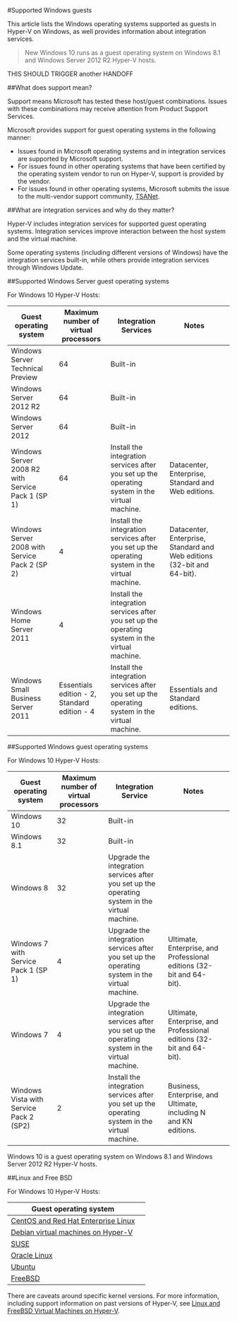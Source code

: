 #Supported Windows guests

This article lists the Windows operating systems supported as guests in Hyper-V on Windows, as well provides information about integration services.

> New Windows 10 runs as a guest operating system on Windows 8.1 and Windows Server 2012 R2 Hyper-V hosts.

THIS SHOULD TRIGGER another HANDOFF

##What does support mean?

Support means Microsoft has tested these host/guest combinations.
Issues with these combinations may receive attention from Product Support Services.

Microsoft provides support for guest operating systems in the following manner:
* Issues found in Microsoft operating systems and in integration services are supported by Microsoft support.
* For issues found in other operating systems that have been certified by the operating system vendor to run on Hyper-V, support is provided by the vendor.
* For issues found in other operating systems, Microsoft submits the issue to the multi-vendor support community, [TSANet](http://www.tsanet.org/).

##What are integration services and why do they matter?

Hyper-V includes integration services for supported guest operating systems.
Integration services improve interaction between the host system and the virtual machine.

Some operating systems (including different versions of Windows) have the integration services built-in, while others provide integration services through Windows Update.

##Supported Windows Server guest operating systems

For Windows 10 Hyper-V Hosts:


| Guest operating system| Maximum number of virtual processors| Integration Services| Notes| |
| -----                                | -----                                     | -----                     | -----     | ----- |
| Windows Server Technical Preview| 64| Built-in| | | |
| Windows Server 2012 R2| 64| Built-in| | | |
| Windows Server 2012| 64| Built-in| | | |
| Windows Server 2008 R2 with Service Pack 1 (SP 1)| 64| Install the integration services after you set up the operating system in the virtual machine.| Datacenter, Enterprise, Standard and Web editions.| |
| Windows Server 2008 with Service Pack 2 (SP 2)| 4| Install the integration services after you set up the operating system in the virtual machine.| Datacenter, Enterprise, Standard and Web editions (32-bit and 64-bit).| |
| Windows Home Server 2011| 4| Install the integration services after you set up the operating system in the virtual machine.| |
| Windows Small Business Server 2011| Essentials edition - 2, Standard edition - 4| Install the integration services after you set up the operating system in the virtual machine.| Essentials and Standard editions.| |

##Supported Windows guest operating systems

For Windows 10 Hyper-V Hosts:

| Guest operating system| Maximum number of virtual processors| Integration Service| Notes| |
| ----- | ----- | ----- | ----- | ----- |
| Windows 10| 32| Built-in| | |
| Windows 8.1| 32| Built-in| | |
| Windows 8| 32| Upgrade the integration services after you set up the operating system in the virtual machine.| | |
| Windows 7 with Service Pack 1 (SP 1)| 4| Upgrade the integration services after you set up the operating system in the virtual machine.| Ultimate, Enterprise, and Professional editions (32-bit and 64-bit).| |
| Windows 7| 4| Upgrade the integration services after you set up the operating system in the virtual machine.| Ultimate, Enterprise, and Professional editions (32-bit and 64-bit).| |
| Windows Vista with Service Pack 2 (SP2)| 2| Install the integration services after you set up the operating system in the virtual machine.| Business, Enterprise, and Ultimate, including N and KN editions.| |
 Windows 10 is a guest operating system on Windows 8.1 and Windows Server 2012 R2 Hyper-V hosts.

##Linux and Free BSD

For Windows 10 Hyper-V Hosts:

| Guest operating system| |
| -----|------|
| [CentOS and Red Hat Enterprise Linux ](https://technet.microsoft.com/library/dn531026.aspx)| |
| [Debian virtual machines on Hyper-V](https://technet.microsoft.com/library/dn614985.aspx)| |
| [SUSE](https://technet.microsoft.com/en-us/library/dn531027.aspx)| |
| [Oracle Linux](https://technet.microsoft.com/en-us/library/dn609828.aspx)| |
| [Ubuntu](https://technet.microsoft.com/en-us/library/dn531029.aspx)| |
| [FreeBSD](https://technet.microsoft.com/library/dn848318.aspx)| |
There are caveats around specific kernel versions.
For more information, including support information on past versions of Hyper-V, see [Linux and FreeBSD Virtual Machines on Hyper-V](https://technet.microsoft.com/library/dn531030.aspx).




